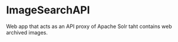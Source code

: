 # ImageSearchAPI
Web app that acts as an API proxy of Apache Solr taht contains web archived images.
